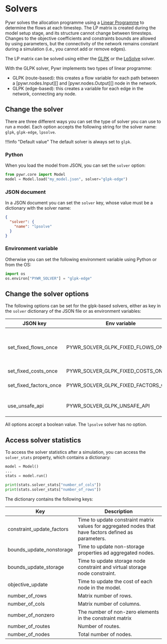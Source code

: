 # Solvers
Pywr solves the allocation programme using a [Linear Programme](./key_concepts/problem.md) to determine
the flows at each timestep. The LP matrix is created during the model setup stage, and its structure cannot
change between timesteps. Changes to the objective coefficients and constraints bounds are allowed by 
using parameters, but the connectivity of the network remains constant during a simulation (i.e., you cannot
add or remove edges).

The LP matrix can be solved using either the [GLPK](https://www.gnu.org/software/glpk/)
or the [LpSolve](https://sourceforge.net/projects/lpsolve/) solver. 

With the GLPK solver, Pywr implements two types of linear programme:

- GLPK (route-based): this creates a flow variable for each path between a [pywr.nodes.Input][]
and [pywr.nodes.Output][] node in the network.
- GLPK (edge-based): this creates a variable for each edge in the network, connecting any node.

## Change the solver
There are three different ways you can set the type of solver you can use to run a model. Each option
accepts the following string for the solver name: `glpk`, `glpk-edge`, `lpsolve`.

!!!info "Default value"
    The default solver is always set to `glpk`.

### Python
When you load the model from JSON, you can set the `solver` option:

```python
from pywr.core import Model
model = Model.load("my_model.json", solver="glpk-edge")
```

### JSON document
In a JSON document you can set the `solver` key, whose value must be a dictionary with the solver name:

```json
{
  "solver": {
    "name": "lpsolve"
  }
}
```

### Environment variable
Otherwise you can set the following environment variable using Python or from the OS:

```python
import os
os.environ["PYWR_SOLVER"] = "glpk-edge"
```

## Change the solver options
The following options can be set for the glpk-based solvers, either as key in the `solver` dictionary
of the JSON file or as environment variables:

| JSON key               | Env variable                        | Default |                                                                                                                                                                                                                    |
|------------------------|-------------------------------------|---------|--------------------------------------------------------------------------------------------------------------------------------------------------------------------------------------------------------------------|
| set_fixed_flows_once   | PYWR_SOLVER_GLPK_FIXED_FLOWS_ONCE   | False   | When true and the node has a constant flow (i.e., both `min_flow` and `max_flow` are constants or [pywr.parameters.ConstantParameter][], the nodes constraints are updated only at reset instead at each timestep. |
| set_fixed_costs_once   | PYWR_SOLVER_GLPK_FIXED_COSTS_ONCE   | False   | Same as above but for a node's cost.                                                                                                                                                                               |
| set_fixed_factors_once | PYWR_SOLVER_GLPK_FIXED_FACTORS_ONCE | False   | Determine whether the factors of aggregated nodes should be updated in reset or at each time-step                                                                                                                  |
| use_unsafe_api         | PYWR_SOLVER_GLPK_UNSAFE_API         | False   | When usafe, Pywr does not perform data checks or error handling. See [this page for more information](./key_concepts/exceptions.md#version-117-and-above)                                                          |

All options accept a boolean value. The `lpsolve` solver has no option. 

## Access solver statistics
To access the solver statistics after a simulation, you can access the `solver_stats` property,
which contains a dictionary:

```python
model = Model()
...
stats = model.run()

print(stats.solver_stats["number_of_cols"])
print(stats.solver_stats["number_of_rows"])
```
 
The dictionary contains the following keys:

| Key                       | Description                                                                                           |
|---------------------------|-------------------------------------------------------------------------------------------------------|
| constraint_update_factors | Time to update constraint matrix values for aggregated nodes that have factors defined as parameters. |
| bounds_update_nonstorage  | Time to update non-storage properties ad aggregated nodes.                                            |
| bounds_update_storage     | Time to update storage node constraint and virtual storage node constraint.                           |
| objective_update          | Time to update the cost of each node in the model.                                                    |
| number_of_rows            | Matrix number of rows.                                                                                |
| number_of_cols            | Matrix number of columns.                                                                             |                                                                                                       |
| number_of_nonzero         | The number of non-zero elements in the constraint matrix                                              |                                                                                                       |
| number_of_routes          | Number of routes.                                                                                     |
| number_of_nodes           | Total number of nodes.                                                                                |
